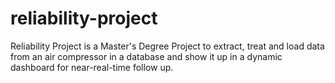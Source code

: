 # reliability-project
Reliability Project is a Master's Degree Project to extract, treat and load data from an air compressor in a database and show it up in a dynamic dashboard for near-real-time follow up.
